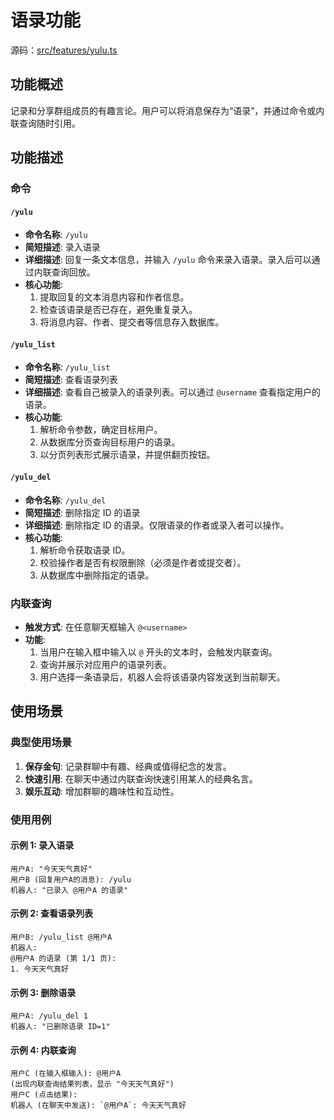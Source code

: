 # 语录功能

源码：[src/features/yulu.ts](src/features/yulu.ts)

## 功能概述

记录和分享群组成员的有趣言论。用户可以将消息保存为“语录”，并通过命令或内联查询随时引用。

## 功能描述

### 命令

#### `/yulu`

- **命令名称**: `/yulu`
- **简短描述**: 录入语录
- **详细描述**: 回复一条文本信息，并输入 `/yulu` 命令来录入语录。录入后可以通过内联查询回放。
- **核心功能**:
    1. 提取回复的文本消息内容和作者信息。
    2. 检查该语录是否已存在，避免重复录入。
    3. 将消息内容、作者、提交者等信息存入数据库。

#### `/yulu_list`

- **命令名称**: `/yulu_list`
- **简短描述**: 查看语录列表
- **详细描述**: 查看自己被录入的语录列表。可以通过 `@username` 查看指定用户的语录。
- **核心功能**:
    1. 解析命令参数，确定目标用户。
    2. 从数据库分页查询目标用户的语录。
    3. 以分页列表形式展示语录，并提供翻页按钮。

#### `/yulu_del`

- **命令名称**: `/yulu_del`
- **简短描述**: 删除指定 ID 的语录
- **详细描述**: 删除指定 ID 的语录。仅限语录的作者或录入者可以操作。
- **核心功能**:
    1. 解析命令获取语录 ID。
    2. 校验操作者是否有权限删除（必须是作者或提交者）。
    3. 从数据库中删除指定的语录。

### 内联查询

- **触发方式**: 在任意聊天框输入 `@<username>`
- **功能**:
    1. 当用户在输入框中输入以 `@` 开头的文本时，会触发内联查询。
    2. 查询并展示对应用户的语录列表。
    3. 用户选择一条语录后，机器人会将该语录内容发送到当前聊天。

## 使用场景

### 典型使用场景

1.  **保存金句**: 记录群聊中有趣、经典或值得纪念的发言。
2.  **快速引用**: 在聊天中通过内联查询快速引用某人的经典名言。
3.  **娱乐互动**: 增加群聊的趣味性和互动性。

### 使用用例

#### 示例 1: 录入语录

```text
用户A: "今天天气真好"
用户B (回复用户A的消息): /yulu
机器人: "已录入 @用户A 的语录"
```

#### 示例 2: 查看语录列表

```text
用户B: /yulu_list @用户A
机器人:
@用户A 的语录 (第 1/1 页):
1. 今天天气真好
```

#### 示例 3: 删除语录

```text
用户A: /yulu_del 1
机器人: "已删除语录 ID=1"
```

#### 示例 4: 内联查询

```text
用户C (在输入框输入): @用户A
(出现内联查询结果列表，显示 "今天天气真好")
用户C (点击结果):
机器人 (在聊天中发送): `@用户A`: 今天天气真好
```
